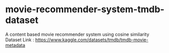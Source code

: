 # movie-recommender-system-tmdb-dataset
A content based movie recommender system using cosine similarity
Dataset Link : 
https://www.kaggle.com/datasets/tmdb/tmdb-movie-metadata
